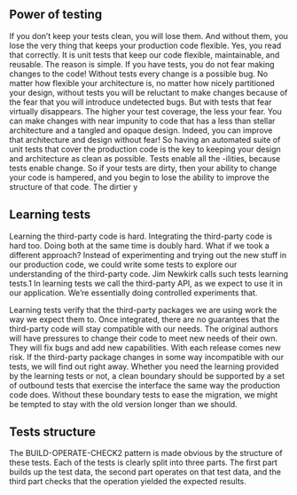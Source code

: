 ## Power of testing

If you don’t keep your tests clean, you will lose them. And without them, you lose the very
thing that keeps your production code flexible. Yes, you read that correctly. It is unit tests
that keep our code flexible, maintainable, and reusable. The reason is simple. If you have
tests, you do not fear making changes to the code! Without tests every change is a possible
bug. No matter how flexible your architecture is, no matter how nicely partitioned your
design, without tests you will be reluctant to make changes because of the fear that you
will introduce undetected bugs.
But with tests that fear virtually disappears. The higher your test coverage, the less
your fear. You can make changes with near impunity to code that has a less than stellar
architecture and a tangled and opaque design. Indeed, you can improve that architecture
and design without fear!
So having an automated suite of unit tests that cover the production code is the key to
keeping your design and architecture as clean as possible. Tests enable all the -ilities,
because tests enable change.
So if your tests are dirty, then your ability to change your code is hampered, and you
begin to lose the ability to improve the structure of that code. The dirtier y

## Learning tests

Learning the third-party code is hard. Integrating the third-party code is hard too.
Doing both at the same time is doubly hard. What if we took a different approach? Instead
of experimenting and trying out the new stuff in our production code, we could write some
tests to explore our understanding of the third-party code. Jim Newkirk calls such tests
learning tests.1
In learning tests we call the third-party API, as we expect to use it in our application.
We’re essentially doing controlled experiments that.

Learning tests verify that the third-party packages we are using work the way we
expect them to. Once integrated, there are no guarantees that the third-party code will stay
compatible with our needs. The original authors will have pressures to change their code to
meet new needs of their own. They will fix bugs and add new capabilities. With each
release comes new risk. If the third-party package changes in some way incompatible with
our tests, we will find out right away.
Whether you need the learning provided by the learning tests or not, a clean boundary
should be supported by a set of outbound tests that exercise the interface the same way the
production code does. Without these boundary tests to ease the migration, we might be
tempted to stay with the old version longer than we should. 

## Tests structure

The BUILD-OPERATE-CHECK2 pattern is made obvious by the structure of these tests.
Each of the tests is clearly split into three parts. The first part builds up the test data, the
second part operates on that test data, and the third part checks that the operation yielded
the expected results.
